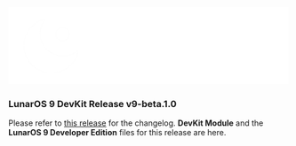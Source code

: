 ![LunarOS 9 Logo](/images/Extended%20Logo%20DevEdition.png)

### LunarOS 9 DevKit Release v9-beta.1.0

Please refer to [this release](https://github.com/aarontheluanerd/LunarOS-9-DevKit/releases/tag/v9-beta.1.0) for the changelog.
**DevKit Module** and the **LunarOS 9 Developer Edition** files for this release are here.